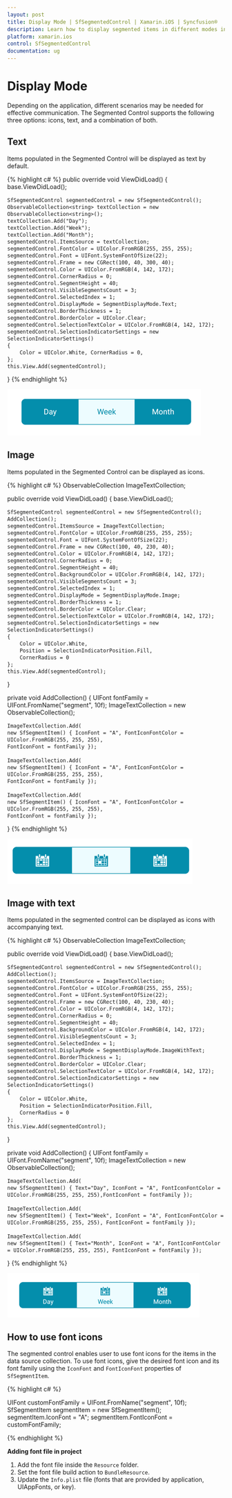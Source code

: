 ```yaml
---
layout: post
title: Display Mode | SfSegmentedControl | Xamarin.iOS | Syncfusion®
description: Learn how to display segmented items in different modes in Segmented Control
platform: xamarin.ios
control: SfSegmentedControl
documentation: ug
---
```


# Display Mode

Depending on the application, different scenarios may be needed for effective communication. The Segmented Control supports the following three options: icons, text, and a combination of both.

## Text

Items populated in the Segmented Control will be displayed as text by default.

{% highlight c# %}
public override void ViewDidLoad()
{
    base.ViewDidLoad();

    SfSegmentedControl segmentedControl = new SfSegmentedControl();
    ObservableCollection<string> textCollection = new ObservableCollection<string>();
    textCollection.Add("Day");
    textCollection.Add("Week");
    textCollection.Add("Month");
    segmentedControl.ItemsSource = textCollection;
    segmentedControl.FontColor = UIColor.FromRGB(255, 255, 255);
    segmentedControl.Font = UIFont.SystemFontOfSize(22);
    segmentedControl.Frame = new CGRect(100, 40, 300, 40);
    segmentedControl.Color = UIColor.FromRGB(4, 142, 172);
    segmentedControl.CornerRadius = 0;
    segmentedControl.SegmentHeight = 40;
    segmentedControl.VisibleSegmentsCount = 3;
    segmentedControl.SelectedIndex = 1;
    segmentedControl.DisplayMode = SegmentDisplayMode.Text;
    segmentedControl.BorderThickness = 1;
    segmentedControl.BorderColor = UIColor.Clear;
    segmentedControl.SelectionTextColor = UIColor.FromRGB(4, 142, 172);
    segmentedControl.SelectionIndicatorSettings = new SelectionIndicatorSettings()
    {
        Color = UIColor.White, CornerRadius = 0,
    };
    this.View.Add(segmentedControl);
}
{% endhighlight %}

![SegmentedControl Text in Xamarin.iOS](images/Display-mode/SegmentedControl_Text.png)

## Image 

Items populated in the Segmented Control can be displayed as icons.

{% highlight c# %}
ObservableCollection<SfSegmentItem> ImageTextCollection;

public override void ViewDidLoad()
{
    base.ViewDidLoad();

    SfSegmentedControl segmentedControl = new SfSegmentedControl();
    AddCollection();
    segmentedControl.ItemsSource = ImageTextCollection;
    segmentedControl.FontColor = UIColor.FromRGB(255, 255, 255);
    segmentedControl.Font = UIFont.SystemFontOfSize(22);
    segmentedControl.Frame = new CGRect(100, 40, 230, 40);
    segmentedControl.Color = UIColor.FromRGB(4, 142, 172);
    segmentedControl.CornerRadius = 0;
    segmentedControl.SegmentHeight = 40;
    segmentedControl.BackgroundColor = UIColor.FromRGB(4, 142, 172);
    segmentedControl.VisibleSegmentsCount = 3;
    segmentedControl.SelectedIndex = 1;
    segmentedControl.DisplayMode = SegmentDisplayMode.Image;
    segmentedControl.BorderThickness = 1;
    segmentedControl.BorderColor = UIColor.Clear;
    segmentedControl.SelectionTextColor = UIColor.FromRGB(4, 142, 172);
    segmentedControl.SelectionIndicatorSettings = new SelectionIndicatorSettings()
    {
        Color = UIColor.White,
        Position = SelectionIndicatorPosition.Fill,
        CornerRadius = 0
    };
    this.View.Add(segmentedControl);
}

private void AddCollection()
{
    UIFont fontFamily = UIFont.FromName("segment", 10f);
    ImageTextCollection = new ObservableCollection<SfSegmentItem>();

    ImageTextCollection.Add(
    new SfSegmentItem() { IconFont = "A", FontIconFontColor = UIColor.FromRGB(255, 255, 255),
    FontIconFont = fontFamily });

    ImageTextCollection.Add(
    new SfSegmentItem() { IconFont = "A", FontIconFontColor = UIColor.FromRGB(255, 255, 255),
    FontIconFont = fontFamily });

    ImageTextCollection.Add( 
    new SfSegmentItem() { IconFont = "A", FontIconFontColor = UIColor.FromRGB(255, 255, 255), 
    FontIconFont = fontFamily });
}
{% endhighlight %}

![SegmentedControl Image in Xamarin.iOS](images/Display-mode/SegmentedControl_Image.png)

## Image with text

Items populated in the segmented control can be displayed as icons with accompanying text.

{% highlight c# %}
ObservableCollection<SfSegmentItem> ImageTextCollection;

public override void ViewDidLoad()
{
    base.ViewDidLoad();

    SfSegmentedControl segmentedControl = new SfSegmentedControl();
    AddCollection();
    segmentedControl.ItemsSource = ImageTextCollection;
    segmentedControl.FontColor = UIColor.FromRGB(255, 255, 255);
    segmentedControl.Font = UIFont.SystemFontOfSize(22);
    segmentedControl.Frame = new CGRect(100, 40, 230, 40);
    segmentedControl.Color = UIColor.FromRGB(4, 142, 172);
    segmentedControl.CornerRadius = 0;
    segmentedControl.SegmentHeight = 40;
    segmentedControl.BackgroundColor = UIColor.FromRGB(4, 142, 172);
    segmentedControl.VisibleSegmentsCount = 3;
    segmentedControl.SelectedIndex = 1;
    segmentedControl.DisplayMode = SegmentDisplayMode.ImageWithText;
    segmentedControl.BorderThickness = 1;
    segmentedControl.BorderColor = UIColor.Clear;
    segmentedControl.SelectionTextColor = UIColor.FromRGB(4, 142, 172);
    segmentedControl.SelectionIndicatorSettings = new SelectionIndicatorSettings()
    {
        Color = UIColor.White,
        Position = SelectionIndicatorPosition.Fill,
        CornerRadius = 0
    };
    this.View.Add(segmentedControl);
}

private void AddCollection()
{
    UIFont fontFamily = UIFont.FromName("segment", 10f);
    ImageTextCollection = new ObservableCollection<SfSegmentItem>();

    ImageTextCollection.Add(
    new SfSegmentItem() { Text="Day", IconFont = "A", FontIconFontColor = UIColor.FromRGB(255, 255, 255),FontIconFont = fontFamily });

    ImageTextCollection.Add(
    new SfSegmentItem() { Text="Week", IconFont = "A", FontIconFontColor = UIColor.FromRGB(255, 255, 255), FontIconFont = fontFamily });

    ImageTextCollection.Add( 
    new SfSegmentItem() { Text="Month", IconFont = "A", FontIconFontColor = UIColor.FromRGB(255, 255, 255), FontIconFont = fontFamily });
}
{% endhighlight %}

![SegmentedControl ImageWithText in Xamarin.iOS](images/Display-mode/SegmentedControl_ImagewithText.png)

## How to use font icons

The segmented control enables user to use font icons for the items in the data source collection. To use font icons, give the desired font icon and its font family using the `IconFont` and `FontIconFont` properties of `SfSegmentItem`.

{% highlight c# %}

UIFont customFontFamily = UIFont.FromName("segment", 10f);
SfSegmentItem segmentItem = new SfSegmentItem();
segmentItem.IconFont = "A";
segmentItem.FontIconFont = customFontFamily;

{% endhighlight %}

**Adding font file in project**

1. Add the font file inside the `Resource` folder.
2. Set the font file build action to `BundleResource`.
3. Update the `Info.plist` file (fonts that are provided by application, UIAppFonts, or key).
